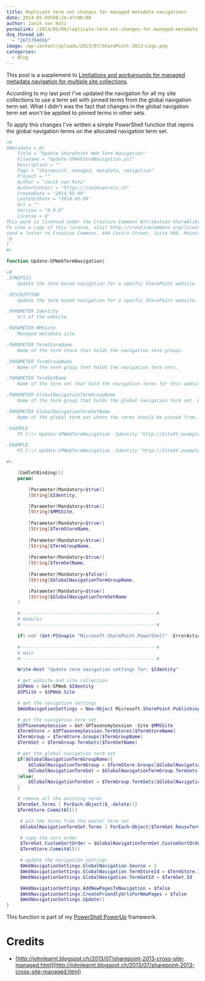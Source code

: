 ```yaml
---
title: Replicate term set changes for managed metadata navigations
date: 2014-05-09T08:24:47+00:00
author: Janik von Rotz
permalink: /2014/05/09/replicate-term-set-changes-for-managed-metadata-navigations/
dsq_thread_id:
  - "2671794656"
image: /wp-content/uploads/2013/07/SharePoint-2013-Logo.png
categories:
  - Blog
---
```

This post is a supplement to <a href="https://janikvonrotz.ch/2014/04/23/limitations-and-workarounds-for-managed-metadata-navigation-for-multiple-site-collections/" title="Limitations and workarounds for managed metadata navigation for multiple site collections">Limitations and workarounds for managed metadata navigation for multiple site collections</a>.

According to my last post I've updated the navigation for all my site collections to use a term set with pinned terms from the global navigation term set.
What I didn't was the fact that changes in the global navigation term set won't be applied to pinned terms in other sets.

To apply this changes I've written a simple PowerShell function that repins the global navigation terms on the allocated navigation term set.
<!--more-->
```powershell
<#
$Metadata = @{
	Title = "Update SharePoint Web Term Navigation"
	Filename = "Update-SPWebTermNavigation.ps1"
	Description = ""
	Tags = "sharepoint, managed, metadata, navigation"
	Project = ""
	Author = "Janik von Rotz"
	AuthorContact = "https://janikvonrotz.ch"
	CreateDate = "2014-05-09"
	LastEditDate = "2014-05-09"
	Url = ""
	Version = "0.0.0"
	License = @'
This work is licensed under the Creative Commons Attribution-ShareAlike 3.0 Switzerland License.
To view a copy of this license, visit http://creativecommons.org/licenses/by-sa/3.0/ch/ or 
send a letter to Creative Commons, 444 Castro Street, Suite 900, Mountain View, California, 94041, USA.
'@
}
#>

function Update-SPWebTermNavigation{

<#
.SYNOPSIS
    Update the term based navigation for a speific SharePoint website.

.DESCRIPTION
    Update the term based navigation for a speific SharePoint website.

.PARAMETER Identity
	Url of the website.

.PARAMETER MMSSite
	Managed metadata site.

.PARAMETER TermStoreName
	Name of the term store that holds the navigation term groups.

.PARAMETER TermGroupName
	Name of the term group that holds the navigation term sets.

.PARAMETER TermSetName
	Name of the term set that hold the navigation terms for this website.

.PARAMETER GlobalNavigationTermGroupName
	Name of the term group that holds the global navigation term set. Only required if this is different from the term group name.

.PARAMETER GlobalNavigationTermSetName
	Name of the global term set where the terms should be pinned from.

.EXAMPLE
	PS C:\> Update-SPWebTermNavigation -Identity "http://SiteXY.example.org" -MMSSite "http://sharepoint.example.org" -TermStoreName "Store1" -TermGroupName "Navigation" -TermSetName "SiteXY" -GlobalNavigationTermSetName "GlobalNavigation"

.EXAMPLE
	PS C:\> Update-SPWebTermNavigation -Identity "http://SiteXY.example.org" -MMSSite "http://sharepoint.example.org" -TermStoreName "Store1" -TermGroupName "Navigation" -TermSetName "SiteXY" -GlobalNavigationTermGroupName "AnotherNavigation" -GlobalNavigationTermSetName "GlobalNavigation"

#>

    [CmdletBinding()]
    param(

        [Parameter(Mandatory=$true)]
        [String]$Identity,

        [Parameter(Mandatory=$true)]
        [String]$MMSSite,
        
        [Parameter(Mandatory=$true)]
        [String]$TermStoreName,
        
        [Parameter(Mandatory=$true)]
        [String]$TermGroupName,
        
        [Parameter(Mandatory=$true)]
        [String]$TermSetName,
        
        [Parameter(Mandatory=$false)]
        [String]$GlobalNavigationTermGroupName,

        [Parameter(Mandatory=$true)]
        [String]$GlobalNavigationTermSetName
    )

    #--------------------------------------------------#
    # modules
    #--------------------------------------------------#

    if(-not (Get-PSSnapin "Microsoft.SharePoint.PowerShell" -ErrorAction SilentlyContinue)){Add-PSSnapin "Microsoft.SharePoint.PowerShell"}
      
    #--------------------------------------------------#
    # main
    #--------------------------------------------------#

    Write-Host "Update term navigation settings for: $Identity"

    # get website and site collection
    $SPWeb = Get-SPWeb $Identity
    $SPSite = $SPWeb.Site

    # get the navigation settings
    $WebNavigationSettings = New-Object Microsoft.SharePoint.Publishing.Navigation.WebNavigationSettings($SPWeb)

    # get the navigation term set
    $SPTaxonomySession = Get-SPTaxonomySession -Site $MMSSite
    $TermStore = $SPTaxonomySession.TermStores[$TermStoreName]
    $TermGroup = $TermStore.Groups[$TermGroupName]
    $TermSet = $TermGroup.TermSets[$TermSetName]

    # get the global navigation term set
    if($GlobalNavigationTermGroupName){
        $GlobalNavigationTermGroup = $TermStore.Groups[$GlobalNavigationTermGroupName]
        $GlobalNavigationTermSet = $GlobalNavigationTermGroup.TermSets[$GlobalNavigationTermSetName]
    }else{
        $GlobalNavigationTermSet = $TermGroup.TermSets[$GlobalNavigationTermSetName]
    }

    # remove all the existing terms
    $TermSet.Terms | ForEach-Object{$_.delete()}
    $TermStore.CommitAll()

     # pin the terms from the master term set
     $GlobalNavigationTermSet.Terms | ForEach-Object{$TermSet.ReuseTermWithPinning($_) | Out-Null}

     # copy the sort order
     $TermSet.CustomSortOrder = $GlobalNavigationTermSet.CustomSortOrder 
     $TermStore.CommitAll()

     # update the navigation settings
     $WebNavigationSettings.GlobalNavigation.Source = 2
     $WebNavigationSettings.GlobalNavigation.TermStoreId = $TermStore.Id
     $WebNavigationSettings.GlobalNavigation.TermSetId = $TermSet.Id

     $WebNavigationSettings.AddNewPagesToNavigation = $false
     $WebNavigationSettings.CreateFriendlyUrlsForNewPages = $false
     $WebNavigationSettings.Update()
}
```

This function is part of my [PowerShell PowerUp](http://janikvonrotz.github.io/PowerShell-PowerUp/) framework.

# Credits

* [http://johnlearnt.blogspot.ch/2013/07/sharepoint-2013-cross-site-managed.html](http://johnlearnt.blogspot.ch/2013/07/sharepoint-2013-cross-site-managed.html)